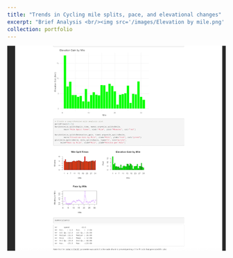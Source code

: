 ```yaml
---
title: "Trends in Cycling mile splits, pace, and elevational changes"
excerpt: "Brief Analysis <br/><img src='/images/Elevation by mile.png' width='925' height='500'>"
collection: portfolio
---
```


![Visual displaying batted ball expected wOBA on piches inside vs. outside and where they should be hit](/images/Elevation-by-mile.png)




